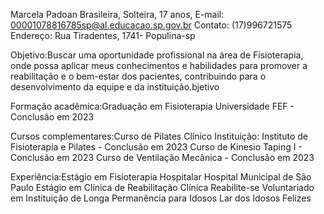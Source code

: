 Marcela Padoan
Brasileira, Solteira, 17 anos,
E-mail: 00001078816785sp@al.educacao.sp.gov.br
Contato: (17)996721575
Endereço: Rua Tiradentes, 1741- Populina-sp

Objetivo:Buscar uma oportunidade profissional na área de Fisioterapia, onde possa aplicar meus conhecimentos e habilidades para promover a reabilitação e o bem-estar dos pacientes, contribuindo para o desenvolvimento da equipe e da instituição.bjetivo

Formação acadêmica:Graduação em Fisioterapia Universidade FEF - Conclusão em 2023

Cursos complementares:Curso de Pilates Clínico Instituição: Instituto de Fisioterapia e Pilates - Conclusão em 2023
Curso de Kinesio Taping I - Conclusão em 2023
Curso de Ventilação Mecânica - Conclusão em 2023

Experiência:Estágio em Fisioterapia Hospitalar Hospital Municipal de São Paulo 
Estágio em Clínica de Reabilitação Clínica Reabilite-se 
Voluntariado em Instituição de Longa Permanência para Idosos Lar dos Idosos Felizes 
